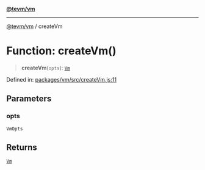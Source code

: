 [**@tevm/vm**](../README.md)

***

[@tevm/vm](../globals.md) / createVm

# Function: createVm()

> **createVm**(`opts`): [`Vm`](../type-aliases/Vm.md)

Defined in: [packages/vm/src/createVm.js:11](https://github.com/evmts/tevm-monorepo/blob/main/packages/vm/src/createVm.js#L11)

## Parameters

### opts

`VmOpts`

## Returns

[`Vm`](../type-aliases/Vm.md)
